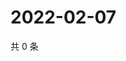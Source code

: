 # 2022-02-07

共 0 条

<!-- BEGIN WEIBO -->
<!-- 最后更新时间 Mon Feb 07 2022 11:09:03 GMT+0800 (China Standard Time) -->

<!-- END WEIBO -->
